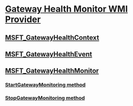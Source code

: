 # [Gateway Health Monitor WMI Provider](gateway-health-monitor-wmi-provider-portal.md)
## [MSFT_GatewayHealthContext](msft-gatewayhealthcontext.md)
## [MSFT_GatewayHealthEvent](msft-gatewayhealthevent.md)
## [MSFT_GatewayHealthMonitor](msft-gatewayhealthmonitor.md)
### [StartGatewayMonitoring method](startgatewaymonitoring-msft-gatewayhealthmonitor.md)
### [StopGatewayMonitoring method](stopgatewaymonitoring-msft-gatewayhealthmonitor.md)

